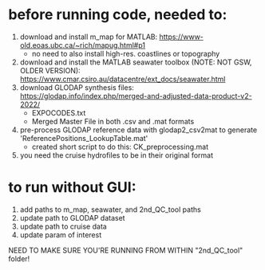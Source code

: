 # before running code, needed to:
1) download and install m_map for MATLAB: https://www-old.eoas.ubc.ca/~rich/mapug.html#p1
	- no need to also install high-res. coastlines or topography
2) download and install the MATLAB seawater toolbox (NOTE: NOT GSW, OLDER VERSION): https://www.cmar.csiro.au/datacentre/ext_docs/seawater.html
3) download GLODAP synthesis files: https://glodap.info/index.php/merged-and-adjusted-data-product-v2-2022/
	- EXPOCODES.txt
	- Merged Master File in both .csv and .mat formats
4) pre-process GLODAP reference data with glodap2_csv2mat to generate 'ReferencePositions_LookupTable.mat'
	- created short script to do this: CK_preprocessing.mat
5) you need the cruise hydrofiles to be in their original format

# to run without GUI:
1. add paths to m_map, seawater, and 2nd_QC_tool paths
2. update path to GLODAP dataset
3. update path to cruise data
4. update param of interest

NEED TO MAKE SURE YOU'RE RUNNING FROM WITHIN "2nd_QC_tool" folder!